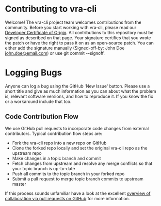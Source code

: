 # Contributing to vra-cli

Welcome! The vra-cli project team welcomes contributions from the community. Before you start working with vra-cli, please read our [Developer Certificate of Origin](https://cla.vmware.com/dco). All contributions to this repository must be signed as described on that page. Your signature certifies that you wrote the patch or have the right to pass it on as an open-source patch. You can either add the signature manually (Signed-off-by: John Doe <john.doe@email.com>) or use git commit --signoff.

# Logging Bugs

Anyone can log a bug using the GitHub 'New Issue' button. Please use a short title and give as much information as you can about what the problem is, relevant software versions, and how to reproduce it. If you know the fix or a workaround include that too.

## Code Contribution Flow

We use GitHub pull requests to incorporate code changes from external contributors.  Typical contribution flow steps are:

- Fork the vra-cli repo into a new repo on GitHub
- Clone the forked repo locally and set the original vra-cli repo as the upstream repo
- Make changes in a topic branch and commit
- Fetch changes from upstream and resolve any merge conflicts so that your topic branch is up-to-date
- Push all commits to the topic branch in your forked repo
- Submit a pull request to merge topic branch commits to upstream master

If this process sounds unfamiliar have a look at the excellent [overview of collaboration via pull requests on GitHub](https://help.github.com/categories/collaborating-with-issues-and-pull-requests) for more information. 
